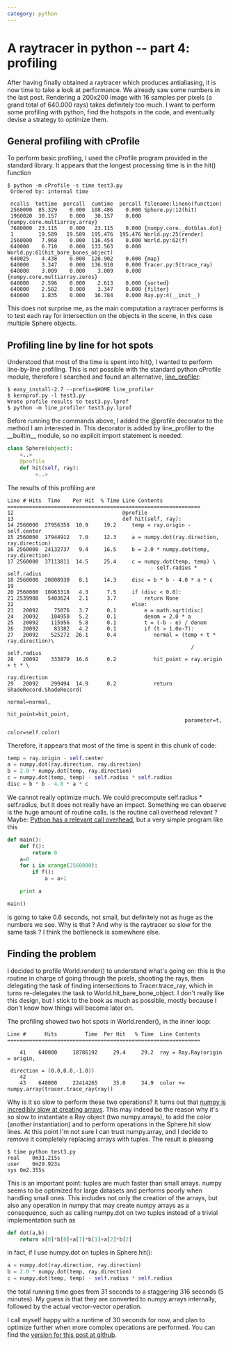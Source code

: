```yaml
---
category: python
---
```

A raytracer in python -- part 4: profiling
==========================================

After having finally obtained a raytracer which produces antialiasing,
it is now time to take a look at performance. We already saw some
numbers in the last post. Rendering a 200x200 image with 16 samples per
pixels (a grand total of 640.000 rays) takes definitely too much. I want
to perform some profiling with python, find the hotspots in the code,
and eventually devise a strategy to optimize them.

General profiling with cProfile
-------------------------------

To perform basic profiling, I used the cProfile program provided in the
standard library. It appears that the longest processing time is in the
hit() function

``` {.text}
$ python -m cProfile -s time test3.py
 Ordered by: internal time

 ncalls  tottime  percall  cumtime  percall filename:lineno(function)
 2560000  85.329    0.000  108.486    0.000 Sphere.py:12(hit)
 1960020  30.157    0.000   30.157    0.000 {numpy.core.multiarray.array}
 7680000  23.115    0.000   23.115    0.000 {numpy.core._dotblas.dot}
 1        19.589   19.589  195.476  195.476 World.py:25(render)
 2560000   7.968    0.000  116.454    0.000 World.py:62(f)
 640000    6.710    0.000  133.563    0.000 World.py:61(hit_bare_bones_object)
 640025    4.438    0.000  120.902    0.000 {map}
 640000    3.347    0.000  136.910    0.000 Tracer.py:5(trace_ray)
 640000    3.009    0.000    3.009    0.000 {numpy.core.multiarray.zeros}
 640000    2.596    0.000    2.613    0.000 {sorted}
 640000    2.502    0.000    3.347    0.000 {filter}
 640000    1.835    0.000   16.784    0.000 Ray.py:4(__init__)
```

This does not surprise me, as the main computation a raytracer performs
is to test each ray for intersection on the objects in the scene, in
this case multiple Sphere objects.

Profiling line by line for hot spots
------------------------------------

Understood that most of the time is spent into hit(), I wanted to
perform line-by-line profiling. This is not possible with the standard
python cProfile module, therefore I searched and found an alternative,
[line\_profiler](http://packages.python.org/line_profiler/):

``` 
$ easy_install-2.7 --prefix=$HOME line_profiler
$ kernprof.py -l test3.py
Wrote profile results to test3.py.lprof
$ python -m line_profiler test3.py.lprof
```

Before running the commands above, I added the \@profile decorator to
the method I am interested in. This decorator is added by line\_profiler
to the \_\_builtin\_\_ module, so no explicit import statement is
needed.

```python
class Sphere(object):
    <..>
    @profile
    def hit(self, ray):
         <..>
```

The results of this profiling are

``` {.text}
Line # Hits  Time    Per Hit  % Time Line Contents
==============================================================
12                                   @profile
13                                   def hit(self, ray):
14 2560000  27956358  10.9     19.2     temp = ray.origin - self.center
15 2560000  17944912   7.0     12.3     a = numpy.dot(ray.direction, ray.direction)
16 2560000  24132737   9.4     16.5     b = 2.0 * numpy.dot(temp, ray.direction)
17 2560000  37113811  14.5     25.4     c = numpy.dot(temp, temp) \
                                              - self.radius * self.radius
18 2560000  20808930   8.1     14.3     disc = b * b - 4.0 * a * c
19
20 2560000  10963318   4.3      7.5     if (disc < 0.0):
21 2539908   5403624   2.1      3.7         return None
22                                      else:
23   20092     75076   3.7      0.1         e = math.sqrt(disc)
24   20092    104950   5.2      0.1         denom = 2.0 * a
25   20092    115956   5.8      0.1         t = (-b - e) / denom
26   20092     83382   4.2      0.1         if (t > 1.0e-7):
27   20092    525272  26.1      0.4            normal = (temp + t * ray.direction)\
                                                           / self.radius
28   20092    333879  16.6      0.2            hit_point = ray.origin + t * \
                                                              ray.direction
29   20092    299494  14.9      0.2            return ShadeRecord.ShadeRecord(
                                                         normal=normal,
                                                         hit_point=hit_point,
                                                         parameter=t,
                                                         color=self.color)
```

Therefore, it appears that most of the time is spent in this chunk of
code:

```python
temp = ray.origin - self.center
a = numpy.dot(ray.direction, ray.direction)
b = 2.0 * numpy.dot(temp, ray.direction)
c = numpy.dot(temp, temp) - self.radius * self.radius
disc = b * b - 4.0 * a * c
```

We cannot really optimize much. We could precompute self.radius \*
self.radius, but it does not really have an impact. Something we can
observe is the huge amount of routine calls. Is the routine call
overhead relevant ? Maybe: [Python has a relevant call
overhead](http://wiki.python.org/moin/PythonSpeed/PerformanceTips#Data_Aggregation),
but a very simple program like this

```python
def main():
    def f():
        return 0
    a=0
    for i in xrange(2560000):
        if f():
            a = a+1

    print a

main()
```

is going to take 0.6 seconds, not small, but definitely not as huge as
the numbers we see. Why is that ? And why is the raytracer so slow for
the same task ? I think the bottleneck is somewhere else.

Finding the problem
-------------------

I decided to profile World.render() to understand what\'s going on: this
is the routine in charge of going through the pixels, shooting the rays,
then delegating the task of finding intersections to Tracer.trace\_ray,
which in turns re-delegates the task to World.hit\_bare\_bone\_object. I
don\'t really like this design, but I stick to the book as much as
possible, mostly because I don\'t know how things will become later on.

The profiling showed two hot spots in World.render(), in the inner loop:

```
Line #      Hits         Time  Per Hit   % Time  Line Contents
==============================================================

    41    640000     18786192     29.4     29.2  ray = Ray.Ray(origin = origin,
                                                               direction = (0.0,0.0,-1.0))
    42
    43    640000     22414265     35.0     34.9  color += numpy.array(tracer.trace_ray(ray))
```

Why is it so slow to perform these two operations? It turns out that
[numpy is incredibly slow at creating
arrays](http://stackoverflow.com/questions/6559463/why-is-numpy-array-so-slow).
This may indeed be the reason why it\'s so slow to instantiate a Ray
object (two numpy.arrays), to add the color (another instantiation) and
to perform operations in the Sphere.hit slow lines. At this point I\'m
not sure I can trust numpy.array, and I decide to remove it completely
replacing arrays with tuples. The result is pleasing

```
$ time python test3.py
real    0m31.215s
user    0m29.923s
sys 0m2.355s
```

This is an important point: tuples are much faster than small arrays.
numpy seems to be optimized for large datasets and performs poorly when
handling small ones. This includes not only the creation of the arrays,
but also any operation in numpy that may create numpy arrays as a
consequence, such as calling numpy.dot on two tuples instead of a
trivial implementation such as

```python
def dot(a,b):
    return a[0]*b[0]+a[1]*b[1]+a[2]*b[2]
```

in fact, if I use numpy.dot on tuples in Sphere.hit():

```python
a = numpy.dot(ray.direction, ray.direction)
b = 2.0 * numpy.dot(temp, ray.direction)
c = numpy.dot(temp, temp) - self.radius * self.radius
```

the total running time goes from 31 seconds to a staggering 316 seconds
(5 minutes). My guess is that they are converted to numpy.arrays
internally, followed by the actual vector-vector operation.

I call myself happy with a runtime of 30 seconds for now, and plan to
optimize further when more complex operations are performed. You can
find the [version for this post at
github](https://github.com/stefanoborini/python-raytrace/commit/2cb6e2b31bc75a21a121ed9c7a46b1a3113fcab0).

